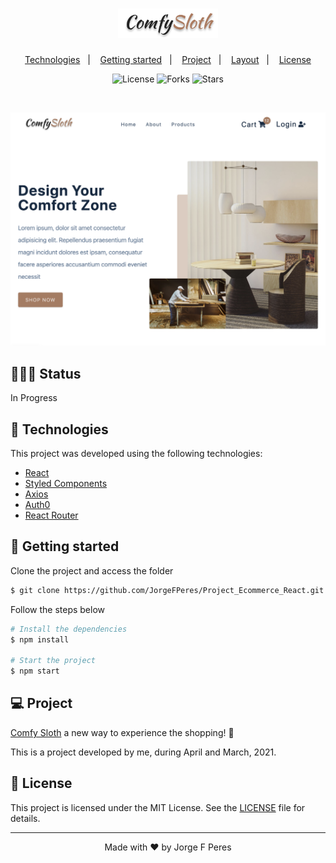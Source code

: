 <h1 align="center">
    <img alt="Comf" src="src/assets/logo.svg" width="160px">
</h1>

<p align="center">
  <a href="#-technologies">Technologies</a>&nbsp;&nbsp;&nbsp;|&nbsp;&nbsp;&nbsp;
  <a href="#-layout">Getting started</a>&nbsp;&nbsp;&nbsp;|&nbsp;&nbsp;&nbsp;
  <a href="#-project">Project</a>&nbsp;&nbsp;&nbsp;|&nbsp;&nbsp;&nbsp;
  <a href="#-layout">Layout</a>&nbsp;&nbsp;&nbsp;|&nbsp;&nbsp;&nbsp;
  <a href="#-license">License</a>
</p>

<p align="center">
  <img  src="https://img.shields.io/static/v1?label=license&message=MIT&color=5965E0&labelColor=121214" alt="License">
  
  <img src="https://img.shields.io/github/forks/JorgeFPeres/Project_Ecommerce_React?label=forks&message=MIT&color=5965E0&labelColor=121214" alt="Forks">

  <img src="https://img.shields.io/github/stars/JorgeFPeres/Project_Ecommerce_React?label=stars&message=MIT&color=5965E0&labelColor=121214" alt="Stars">
</p>

<br>

<p align="center">
  <img alt="Comf" src="src/assets/example.png">
</p>

## 👨🏻‍💻 Status

In Progress

## 🧪 Technologies

This project was developed using the following technologies:

- [React](https://reactjs.org)
- [Styled Components](https://styled-components.com/)
- [Axios](https://www.npmjs.com/package/axios)
- [Auth0](http://www.auth0.com)
- [React Router](https://reactrouter.com/)

## 🚀 Getting started

Clone the project and access the folder

```bash
$ git clone https://github.com/JorgeFPeres/Project_Ecommerce_React.git && cd Project_Ecommerce_React
```

Follow the steps below

```bash
# Install the dependencies
$ npm install

# Start the project
$ npm start
```

## 💻 Project

[Comfy Sloth](#) a new way to experience the shopping! 💜

This is a project developed by me, during April and March, 2021.

## 📝 License

This project is licensed under the MIT License. See the [LICENSE](LICENSE.md) file for details.

---

<p align="center">Made with ❤️ by Jorge F Peres</p>
